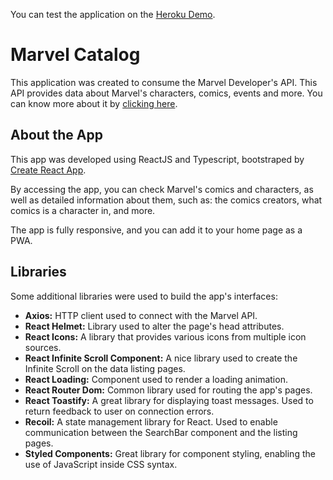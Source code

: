 You can test the application on the [Heroku Demo](https://raulrozza-marvel-catalog.herokuapp.com).

# Marvel Catalog

This application was created to consume the Marvel Developer's API. This API provides data about Marvel's characters, comics, events and more. You can know more about it by [clicking here](https://developer.marvel.com/documentation/getting_started).

## About the App

This app was developed using ReactJS and Typescript, bootstraped by [Create React App](https://github.com/facebook/create-react-app).

By accessing the app, you can check Marvel's comics and characters, as well as detailed information about them, such as: the comics creators, what comics is a character in, and more.

The app is fully responsive, and you can add it to your home page as a PWA.

## Libraries

Some additional libraries were used to build the app's interfaces:

- **Axios:** HTTP client used to connect with the Marvel API.
- **React Helmet:** Library used to alter the page's head attributes.
- **React Icons:** A library that provides various icons from multiple icon sources.
- **React Infinite Scroll Component:** A nice library used to create the Infinite Scroll on the data listing pages.
- **React Loading:** Component used to render a loading animation.
- **React Router Dom:** Common library used for routing the app's pages.
- **React Toastify:** A great library for displaying toast messages. Used to return feedback to user on connection errors.
- **Recoil:** A state management library for React. Used to enable communication between the SearchBar component and the listing pages.
- **Styled Components:** Great library for component styling, enabling the use of JavaScript inside CSS syntax.
